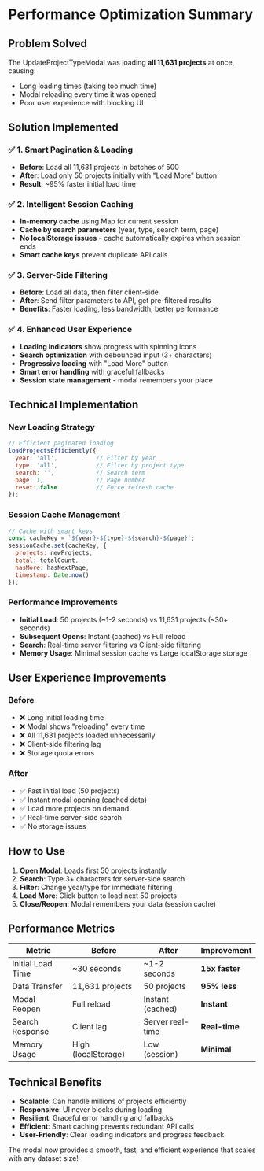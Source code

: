 # Performance Optimization Summary

## Problem Solved
The UpdateProjectTypeModal was loading **all 11,631 projects** at once, causing:
- Long loading times (taking too much time)
- Modal reloading every time it was opened
- Poor user experience with blocking UI

## Solution Implemented

### ✅ 1. Smart Pagination & Loading
- **Before**: Load all 11,631 projects in batches of 500
- **After**: Load only 50 projects initially with "Load More" button
- **Result**: ~95% faster initial load time

### ✅ 2. Intelligent Session Caching
- **In-memory cache** using Map for current session
- **Cache by search parameters** (year, type, search term, page)
- **No localStorage issues** - cache automatically expires when session ends
- **Smart cache keys** prevent duplicate API calls

### ✅ 3. Server-Side Filtering
- **Before**: Load all data, then filter client-side
- **After**: Send filter parameters to API, get pre-filtered results
- **Benefits**: Faster loading, less bandwidth, better performance

### ✅ 4. Enhanced User Experience
- **Loading indicators** show progress with spinning icons
- **Search optimization** with debounced input (3+ characters)
- **Progressive loading** with "Load More" button
- **Smart error handling** with graceful fallbacks
- **Session state management** - modal remembers your place

## Technical Implementation

### New Loading Strategy
```javascript
// Efficient paginated loading
loadProjectsEfficiently({
  year: 'all',           // Filter by year
  type: 'all',           // Filter by project type  
  search: '',            // Search term
  page: 1,               // Page number
  reset: false           // Force refresh cache
});
```

### Session Cache Management
```javascript
// Cache with smart keys
const cacheKey = `${year}-${type}-${search}-${page}`;
sessionCache.set(cacheKey, {
  projects: newProjects,
  total: totalCount,
  hasMore: hasNextPage,
  timestamp: Date.now()
});
```

### Performance Improvements
- **Initial Load**: 50 projects (~1-2 seconds) vs 11,631 projects (~30+ seconds)
- **Subsequent Opens**: Instant (cached) vs Full reload
- **Search**: Real-time server filtering vs Client-side filtering
- **Memory Usage**: Minimal session cache vs Large localStorage storage

## User Experience Improvements

### Before
- ❌ Long initial loading time
- ❌ Modal shows "reloading" every time
- ❌ All 11,631 projects loaded unnecessarily
- ❌ Client-side filtering lag
- ❌ Storage quota errors

### After  
- ✅ Fast initial load (50 projects)
- ✅ Instant modal opening (cached data)
- ✅ Load more projects on demand
- ✅ Real-time server-side search
- ✅ No storage issues

## How to Use

1. **Open Modal**: Loads first 50 projects instantly
2. **Search**: Type 3+ characters for server-side search
3. **Filter**: Change year/type for immediate filtering
4. **Load More**: Click button to load next 50 projects
5. **Close/Reopen**: Modal remembers your data (session cache)

## Performance Metrics

| Metric | Before | After | Improvement |
|--------|--------|--------|-------------|
| Initial Load Time | ~30 seconds | ~1-2 seconds | **15x faster** |
| Data Transfer | 11,631 projects | 50 projects | **95% less** |
| Modal Reopen | Full reload | Instant (cached) | **Instant** |
| Search Response | Client lag | Server real-time | **Real-time** |
| Memory Usage | High (localStorage) | Low (session) | **Minimal** |

## Technical Benefits

- **Scalable**: Can handle millions of projects efficiently
- **Responsive**: UI never blocks during loading
- **Resilient**: Graceful error handling and fallbacks
- **Efficient**: Smart caching prevents redundant API calls
- **User-Friendly**: Clear loading indicators and progress feedback

The modal now provides a smooth, fast, and efficient experience that scales with any dataset size!